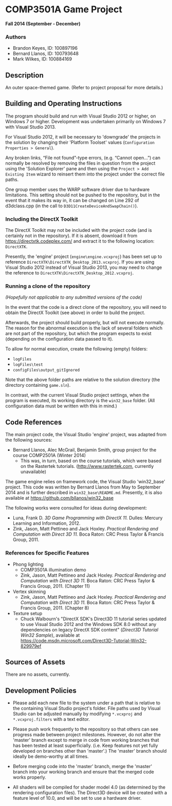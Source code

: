 # COMP3501A Game Project

**Fall 2014 (September - December)**

### Authors
- Brandon Keyes, ID: 100897196
- Bernard Llanos, ID: 100793648
- Mark Wilkes, ID: 100884169

## Description
An outer space-themed game. (Refer to project proposal for more details.)

## Building and Operating Instructions
The program should build and run with Visual Studio 2012 or higher,
on Windows 7 or higher. Development was undertaken primarily on Windows 7
with Visual Studio 2013.

For Visual Studio 2012, it will be necessary to 'downgrade' the projects
in the solution by changing their 'Platform Toolset' values (`Configuration Properties > General`).

Any broken links, “File not found”-type errors, (e.g. “Cannot open…”) can normally be resolved
by removing the files in question from the project using the 'Solution Explorer' pane and then
using the `Project > Add Existing Item` wizard to reinsert them into the project under the
correct file paths.

One group member uses the WARP software driver due to hardware limitations.
This setting should not be pushed to the repository, but in the event
that it makes its way in, it can be changed on Line 292 of d3dclass.cpp
(in the call to `D3D11CreateDeviceAndSwapChain()`).

### Including the DirectX Toolkit

The DirectX Toolkit may not be included with the project code
(and is certainly not in the repository). If it is absent,
download it from https://directxtk.codeplex.com/ and extract it
to the following location: `DirectXTK`.

Presently, the 'engine' project (`engine\engine.vcxproj`) has been
set up to reference `DirectXTK\DirectXTK_Desktop_2013.vcxproj`.
If you are using Visual Studio 2012 instead of Visual Studio 2013,
you may need to change the reference to `DirectXTK\DirectXTK_Desktop_2012.vcxproj`.

### Running a clone of the repository
_(Hopefully not applicable to any submitted versions of the code)_

In the event that the code is a direct clone of the repository,
you will need to obtain the DirectX Toolkit (see above) in order to build
the project.

Afterwards, the project should build properly,
but will not execute normally. The reason for the abnormal execution is the lack
of several folders which are not part of the repository, but which the program
expects to exist (depending on the configuration data passed to it).

To allow for normal execution, create the following (empty) folders:
- `logFiles`
- `logFiles\test`
- `configFiles\output_gitIgnored`

Note that the above folder paths are relative to the solution directory
(the directory containing `game.sln`).

In contrast, with the current Visual Studio project settings,
when the program is executed, its working directory is the `win32_base` folder.
(All configuration data must be written with this in mind.)

## Code References
The main project code, the Visual Studio 'engine' project,
was adapted from the following sources:
- Bernard Llanos, Alec McGrail, Benjamin Smith,
  group project for the course COMP2501A (Winter 2014)
  - This was, in turn, based on the course tutorials,
    which were based on the Rastertek tutorials.
	(http://www.rastertek.com, currently unavailable)

The game engine relies on framework code, the Visual Studio 'win32_base' project.
This code was written by Bernard Llanos from May to September 2014 and is further
described in `win32_base\README.md`.
Presently, it is also available at https://github.com/bllanos/win32_base

The following works were consulted for ideas during development:
- Luna, Frank D. _3D Game Programming with DirectX 11._
  Dulles: Mercury Learning and Information, 2012.
- Zink, Jason, Matt Pettineo and Jack Hoxley.
  _Practical Rendering and Computation with Direct 3D 11._
  Boca Raton: CRC Press Taylor & Francis Group, 2011.

### References for Specific Features
- Phong lighting
  - COMP3501A illumination demo
  - Zink, Jason, Matt Pettineo and Jack Hoxley.
    _Practical Rendering and Computation with Direct 3D 11._
    Boca Raton: CRC Press Taylor & Francis Group, 2011. (Chapter 11)
- Vertex skinning
  - Zink, Jason, Matt Pettineo and Jack Hoxley.
    _Practical Rendering and Computation with Direct 3D 11._
    Boca Raton: CRC Press Taylor & Francis Group, 2011. (Chapter 8)
- Texture setup
  - Chuck Walbourn's "DirectX SDK's Direct3D 11 tutorial series updated
    to use Visual Studio 2012 and the Windows SDK 8.0 without any dependencies
	on legacy DirectX SDK content" (_Direct3D Tutorial Win32 Sample_),
	available at https://code.msdn.microsoft.com/Direct3D-Tutorial-Win32-829979ef

## Sources of Assets
There are no assets, currently.

## Development Policies
- Please add each new file to the system under a path that is relative to the
  containing Visual Studio project's folder. File paths used by Visual Studio
  can be adjusted manually by modifying `*.vcxproj` and `*.vcxproj.filters`
  with a text editor.

- Please push work frequently to the repository so that others can see
  progress made between project milestones. However, do not
  alter the 'master' branch except to merge in code from working
  branches that has been tested at least superficially.
  (i.e. Keep features not yet fully developed on branches
  other than 'master'.) The 'master' branch should ideally be demo-worthy at
  all times.

- Before merging code into the 'master' branch, merge the 'master' branch
  into your working branch and ensure that the merged code works properly.

- All shaders will be compiled for shader model 4.0 (as determined by the
  rendering configuration files). The Direct3D device will be created
  with a feature level of 10.0, and will be set to use a hardware driver.
